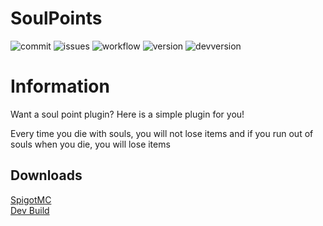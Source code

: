 # SoulPoints
![commit](https://img.shields.io/github/last-commit/VoChiDanh/SoulPoints?label=Last%20Update)
![issues](https://img.shields.io/github/issues/VoChiDanh/SoulPoints?label=Issues)
![workflow](https://img.shields.io/github/workflow/status/VoChiDanh/SoulPoints/Build%20&%20Upload?label=Dev%20Build)
![version](https://img.shields.io/spiget/version/96396?label=SpigotMC%20Version)
![devversion](https://img.shields.io/github/release/VoChiDanh/SoulPoints.svg?label=Dev%20Build%20Version)

# Information
Want a soul point plugin? Here is a simple plugin for you!

Every time you die with souls, you will not lose items and if you run out of souls when you die, you will lose items

## Downloads
[SpigotMC](https://www.spigotmc.org/resources/soulpoints.96396/)  <br>
[Dev Build](https://github.com/VoChiDanh/SoulPoints/releases)
